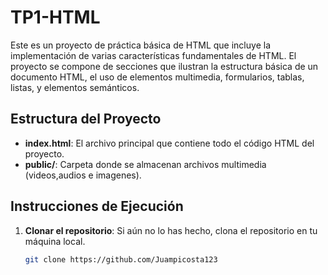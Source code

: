 # TP1-HTML

Este es un proyecto de práctica básica de HTML que incluye la implementación de varias características fundamentales de HTML. El proyecto se compone de secciones que ilustran la estructura básica de un documento HTML, el uso de elementos multimedia, formularios, tablas, listas, y elementos semánticos.

## Estructura del Proyecto

- **index.html**: El archivo principal que contiene todo el código HTML del proyecto.
- **public/**: Carpeta donde se almacenan archivos multimedia (videos,audios e imagenes).

## Instrucciones de Ejecución

1. **Clonar el repositorio**: Si aún no lo has hecho, clona el repositorio en tu máquina local.
   ```bash
   git clone https://github.com/Juampicosta123
